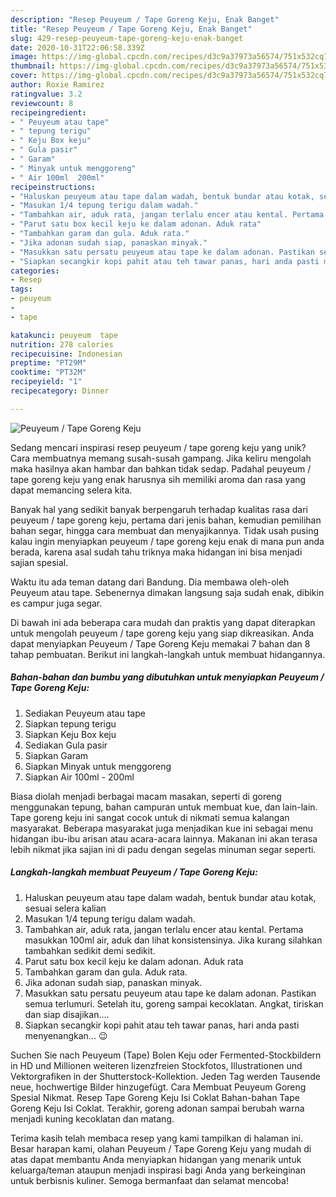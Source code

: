 ```yaml
---
description: "Resep Peuyeum / Tape Goreng Keju, Enak Banget"
title: "Resep Peuyeum / Tape Goreng Keju, Enak Banget"
slug: 429-resep-peuyeum-tape-goreng-keju-enak-banget
date: 2020-10-31T22:06:58.339Z
image: https://img-global.cpcdn.com/recipes/d3c9a37973a56574/751x532cq70/peuyeum-tape-goreng-keju-foto-resep-utama.jpg
thumbnail: https://img-global.cpcdn.com/recipes/d3c9a37973a56574/751x532cq70/peuyeum-tape-goreng-keju-foto-resep-utama.jpg
cover: https://img-global.cpcdn.com/recipes/d3c9a37973a56574/751x532cq70/peuyeum-tape-goreng-keju-foto-resep-utama.jpg
author: Roxie Ramirez
ratingvalue: 3.2
reviewcount: 8
recipeingredient:
- " Peuyeum atau tape"
- " tepung terigu"
- " Keju Box keju"
- " Gula pasir"
- " Garam"
- " Minyak untuk menggoreng"
- " Air 100ml  200ml"
recipeinstructions:
- "Haluskan peuyeum atau tape dalam wadah, bentuk bundar atau kotak, sesuai selera kalian"
- "Masukan 1/4 tepung terigu dalam wadah."
- "Tambahkan air, aduk rata, jangan terlalu encer atau kental. Pertama masukkan 100ml air, aduk dan lihat konsistensinya. Jika kurang silahkan tambahkan sedikit demi sedikit."
- "Parut satu box kecil keju ke dalam adonan. Aduk rata"
- "Tambahkan garam dan gula. Aduk rata."
- "Jika adonan sudah siap, panaskan minyak."
- "Masukkan satu persatu peuyeum atau tape ke dalam adonan. Pastikan semua terlumuri. Setelah itu, goreng sampai kecoklatan. Angkat, tiriskan dan siap disajikan...."
- "Siapkan secangkir kopi pahit atau teh tawar panas, hari anda pasti menyenangkan... 😉"
categories:
- Resep
tags:
- peuyeum
- 
- tape

katakunci: peuyeum  tape 
nutrition: 278 calories
recipecuisine: Indonesian
preptime: "PT29M"
cooktime: "PT32M"
recipeyield: "1"
recipecategory: Dinner

---
```



![Peuyeum / Tape Goreng Keju](https://img-global.cpcdn.com/recipes/d3c9a37973a56574/751x532cq70/peuyeum-tape-goreng-keju-foto-resep-utama.jpg)

Sedang mencari inspirasi resep peuyeum / tape goreng keju yang unik? Cara membuatnya memang susah-susah gampang. Jika keliru mengolah maka hasilnya akan hambar dan bahkan tidak sedap. Padahal peuyeum / tape goreng keju yang enak harusnya sih memiliki aroma dan rasa yang dapat memancing selera kita.

Banyak hal yang sedikit banyak berpengaruh terhadap kualitas rasa dari peuyeum / tape goreng keju, pertama dari jenis bahan, kemudian pemilihan bahan segar, hingga cara membuat dan menyajikannya. Tidak usah pusing kalau ingin menyiapkan peuyeum / tape goreng keju enak di mana pun anda berada, karena asal sudah tahu triknya maka hidangan ini bisa menjadi sajian spesial.

Waktu itu ada teman datang dari Bandung. Dia membawa oleh-oleh Peuyeum atau tape. Sebenernya dimakan langsung saja sudah enak, dibikin es campur juga segar.


Di bawah ini ada beberapa cara mudah dan praktis yang dapat diterapkan untuk mengolah peuyeum / tape goreng keju yang siap dikreasikan. Anda dapat menyiapkan Peuyeum / Tape Goreng Keju memakai 7 bahan dan 8 tahap pembuatan. Berikut ini langkah-langkah untuk membuat hidangannya.

<!--inarticleads1-->

##### Bahan-bahan dan bumbu yang dibutuhkan untuk menyiapkan Peuyeum / Tape Goreng Keju:

1. Sediakan  Peuyeum atau tape
1. Siapkan  tepung terigu
1. Siapkan  Keju Box keju
1. Sediakan  Gula pasir
1. Siapkan  Garam
1. Siapkan  Minyak untuk menggoreng
1. Siapkan  Air 100ml - 200ml


Biasa diolah menjadi berbagai macam masakan, seperti di goreng menggunakan tepung, bahan campuran untuk membuat kue, dan lain-lain. Tape goreng keju ini sangat cocok untuk di nikmati semua kalangan masyarakat. Beberapa masyarakat juga menjadikan kue ini sebagai menu hidangan ibu-ibu arisan atau acara-acara lainnya. Makanan ini akan terasa lebih nikmat jika sajian ini di padu dengan segelas minuman segar seperti. 

<!--inarticleads2-->

##### Langkah-langkah membuat Peuyeum / Tape Goreng Keju:

1. Haluskan peuyeum atau tape dalam wadah, bentuk bundar atau kotak, sesuai selera kalian
1. Masukan 1/4 tepung terigu dalam wadah.
1. Tambahkan air, aduk rata, jangan terlalu encer atau kental. Pertama masukkan 100ml air, aduk dan lihat konsistensinya. Jika kurang silahkan tambahkan sedikit demi sedikit.
1. Parut satu box kecil keju ke dalam adonan. Aduk rata
1. Tambahkan garam dan gula. Aduk rata.
1. Jika adonan sudah siap, panaskan minyak.
1. Masukkan satu persatu peuyeum atau tape ke dalam adonan. Pastikan semua terlumuri. Setelah itu, goreng sampai kecoklatan. Angkat, tiriskan dan siap disajikan....
1. Siapkan secangkir kopi pahit atau teh tawar panas, hari anda pasti menyenangkan... 😉


Suchen Sie nach Peuyeum (Tape) Bolen Keju oder Fermented-Stockbildern in HD und Millionen weiteren lizenzfreien Stockfotos, Illustrationen und Vektorgrafiken in der Shutterstock-Kollektion. Jeden Tag werden Tausende neue, hochwertige Bilder hinzugefügt. Cara Membuat Peuyeum Goreng Spesial Nikmat. Resep Tape Goreng Keju Isi Coklat Bahan-bahan Tape Goreng Keju Isi Coklat. Terakhir, goreng adonan sampai berubah warna menjadi kuning kecoklatan dan matang. 

Terima kasih telah membaca resep yang kami tampilkan di halaman ini. Besar harapan kami, olahan Peuyeum / Tape Goreng Keju yang mudah di atas dapat membantu Anda menyiapkan hidangan yang menarik untuk keluarga/teman ataupun menjadi inspirasi bagi Anda yang berkeinginan untuk berbisnis kuliner. Semoga bermanfaat dan selamat mencoba!
